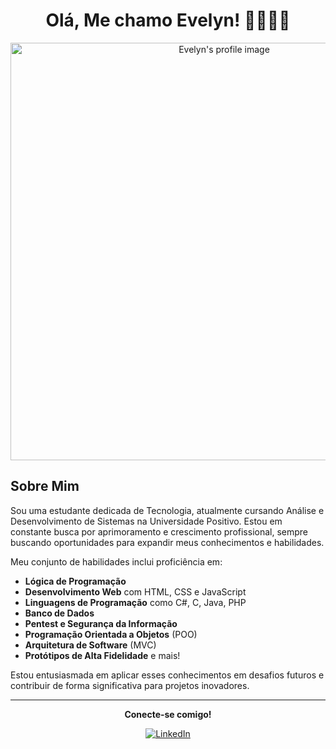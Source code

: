 <h1 align="center">Olá, Me chamo Evelyn! 👩🏻‍💻✨</h1>

<div align="center">
  <img src="https://64.media.tumblr.com/ed8745b30c1a1d7eb1935017c94d8dbf/tumblr_n9i8foLj941qc2xm1o1_500.gifv" width="668" alt="Evelyn's profile image"/>
</div>

## Sobre Mim
Sou uma estudante dedicada de Tecnologia, atualmente cursando Análise e Desenvolvimento de Sistemas na Universidade Positivo. Estou em constante busca por aprimoramento e crescimento profissional, sempre buscando oportunidades para expandir meus conhecimentos e habilidades.

Meu conjunto de habilidades inclui proficiência em:

- **Lógica de Programação**
- **Desenvolvimento Web** com HTML, CSS e JavaScript
- **Linguagens de Programação** como C#, C, Java, PHP
- **Banco de Dados**
- **Pentest e Segurança da Informação**
- **Programação Orientada a Objetos** (POO)
- **Arquitetura de Software** (MVC)
- **Protótipos de Alta Fidelidade** e mais!

Estou entusiasmada em aplicar esses conhecimentos em desafios futuros e contribuir de forma significativa para projetos inovadores.

---

<p align="center"><b>Conecte-se comigo!</b></p>

<div align="center">
  <a href="https://www.linkedin.com/in/evelyn-teixeira-569270278" target="_blank" rel="noreferrer">
    <img src="https://user-images.githubusercontent.com/69852246/231045211-65e3421e-906e-42b4-a15f-a2f4d60b1ffd.png" alt="LinkedIn"/>
  </a>
</div>
